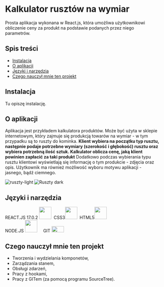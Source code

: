 # Kalkulator rusztów na wymiar 
Prosta aplikacja wykonana w React.js, która umożliwa użytkownikowi obliczenie ceny za produkt na podstawie podanych przez niego parametrów. 

 ## Spis treści
* [Instalacja](#instalacja)
* [O aplikacji](#o-aplikacji)
* [Języki i narzędzia](#języki-i-narzędzia)
* [Czego nauczył mnie ten projekt](#czego-nauczył-mnie-ten-projekt)



## Instalacja 
Tu opiszę instalację. 

## O aplikacji
Aplikacja jest przykładem kalkulatora produktów. Może być użyta w sklepie internetowym, który zajmuje się produkcją towarów na wymiar - w tym przypadku są to ruszty do kominka. **Klient wybiera na początku typ rusztu, następnie podaje potrzebne wymiary (szerokość i głębokość) rusztu oraz wybiera potrzebną ilość sztuk. Kalkulator oblicza cenę, jaką klient powinien zapłacić za taki produkt** Dodatkowo podczas wybierania typu rusztu klientowi wyświetlają się informację o tym produkcie - zdjęcia oraz opis. Użytkownik ma również możliwość wyboru motywu aplikacji - jasnego, bądź ciemnego. 

![ruszty-light](https://user-images.githubusercontent.com/90143181/155708433-510a2b86-404e-4cc8-9fcd-196d90a566cc.png)
![Ruszty dark](https://user-images.githubusercontent.com/90143181/155708419-4c36ef0e-516a-4635-948c-4190390b5bb2.png)


## Języki i narzędzia
<p float="left">
REACT.JS 17.0.2 <img src="https://user-images.githubusercontent.com/90143181/155710762-98754e3e-27fa-42fc-b1d2-b4976022ff8f.png" width="40" height="40">&nbsp
CSS3<img src="https://user-images.githubusercontent.com/90143181/155710948-14bf50e8-30b5-47f3-8151-9fc80556c0ed.png" width="40" height="40">&nbsp HTML5<img src="https://user-images.githubusercontent.com/90143181/155709360-40a94a88-a7ea-4d82-ba0c-f51aec3b3ff4.png" width="40" height="40"><br>NODE.JS <img src="https://user-images.githubusercontent.com/90143181/155711643-97bc4f8c-0460-4dd7-b4da-8cd79a08a2e3.png" width="40" height="40">&nbsp&nbsp&nbsp&nbsp GIT <img src="https://user-images.githubusercontent.com/90143181/155712064-fd173cb7-8581-4e16-bf99-194e4ac2be55.png" width="40" height="20"></p>

## Czego nauczył mnie ten projekt

- Tworzenia i wydzielania komponetów,
- Zarządzania stanem,
- Obsługi zdarzeń,
- Pracy z hookami,
- Pracy z GITem (za pomocą programu SourceTree).










